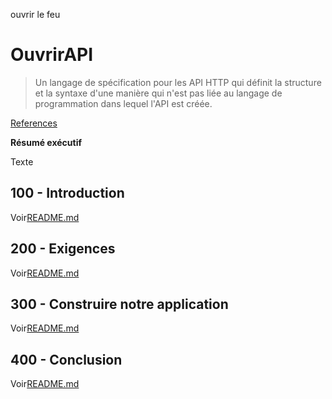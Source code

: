 ouvrir le feu

# OuvrirAPI

> Un langage de spécification pour les API HTTP qui définit la structure et la syntaxe d'une manière qui n'est pas liée au langage de programmation dans lequel l'API est créée.

[References](./REFERENCES.md)

**Résumé exécutif**

Texte

## 100 - Introduction

Voir[README.md](./100/README.md)

## 200 - Exigences

Voir[README.md](./200/README.md)

## 300 - Construire notre application

Voir[README.md](./300/README.md)

## 400 - Conclusion

Voir[README.md](./400/README.md)
